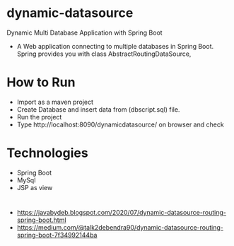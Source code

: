 # dynamic-datasource
Dynamic Multi Database Application with Spring Boot

- A Web application connecting to multiple databases in Spring Boot. Spring provides you with class AbstractRoutingDataSource,

# How to Run
- Import as a maven project
- Create Database and insert data from (dbscript.sql) file.
- Run the project
- Type http://localhost:8090/dynamicdatasource/ on browser and check


# Technologies
- Spring Boot
- MySql
- JSP as view

#
- https://javabydeb.blogspot.com/2020/07/dynamic-datasource-routing-spring-boot.html
- https://medium.com/@talk2debendra90/dynamic-datasource-routing-spring-boot-7f34992144ba